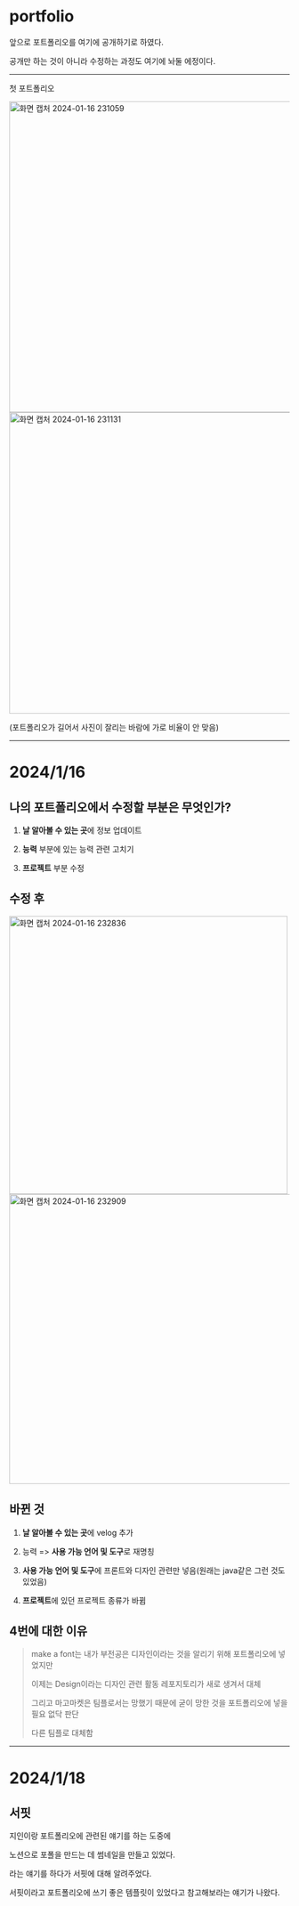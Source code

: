 # portfolio
앞으로 포트폴리오를 여기에 공개하기로 하였다.

공개만 하는 것이 아니라 수정하는 과정도 여기에 놔둘 에정이다.
________________________________________________________________________
첫 포트폴리오

<img width="559" alt="화면 캡처 2024-01-16 231059" src="https://github.com/GSMIOTjgh/portfolio/assets/132252115/944b5a75-573e-4fec-96cb-bc405935680c">

<img width="542" alt="화면 캡처 2024-01-16 231131" src="https://github.com/GSMIOTjgh/portfolio/assets/132252115/eb592177-68eb-409a-8d2e-667bd4d62b05">

(포트폴리오가 길어서 사진이 잘리는 바람에 가로 비율이 안 맞음)

___________________________________________________________________________
# 2024/1/16

## 나의 포트폴리오에서 수정할 부분은 무엇인가?

1. **날 알아볼 수 있는 곳**에 정보 업데이트

2. **능력** 부분에 있는 능력 관련 고치기

3. **프로젝트** 부분 수정

## 수정 후

<img width="500" alt="화면 캡처 2024-01-16 232836" src="https://github.com/GSMIOTjgh/portfolio/assets/132252115/56e97237-124a-4082-ae17-bec02b7e0c3b">

<img width="521" alt="화면 캡처 2024-01-16 232909" src="https://github.com/GSMIOTjgh/portfolio/assets/132252115/33842536-e825-4c62-b357-f03537c64ad8">

## 바뀐 것

1. **날 알아볼 수 있는 곳**에 velog 추가

2. 능력 => **사용 가능 언어 및 도구**로 재명칭

3. **사용 가능 언어 및 도구**에 프론트와 디자인 관련만 넣음(원래는 java같은 그런 것도 있었음)

4. **프로젝트**에 있던 프로젝트 종류가 바뀜

## 4번에 대한 이유
>  make a font는 내가 부전공은 디자인이라는 것을 알리기 위해 포트폴리오에 넣었지만
>
>  이제는 Design이라는 디자인 관련 활동 레포지토리가 새로 생겨서 대체
>
>  그리고 마고마켓은 팀플로서는 망했기 때문에 굳이 망한 것을 포트폴리오에 넣을 필요 없닥 판단
>
>  다른 팀플로 대체함

______________________________________________________________________________
# 2024/1/18

## 서핏

지인이랑 포트폴리오에 관련된 얘기를 하는 도중에

노션으로 포폴을 만드는 데 썸네일을 만들고 있었다.

라는 얘기를 하다가 서핏에 대해 알려주었다.

서핏이라고 포트폴리오에 쓰기 좋은 템플릿이 있었다고 참고해보라는 얘기가 나왔다.
